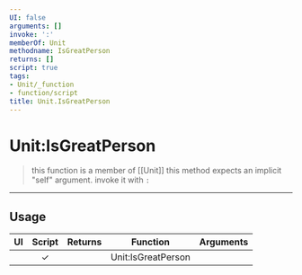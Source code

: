 ```yaml
---
UI: false
arguments: []
invoke: ':'
memberOf: Unit
methodname: IsGreatPerson
returns: []
script: true
tags:
- Unit/_function
- function/script
title: Unit.IsGreatPerson
---
```

# Unit:IsGreatPerson
> this function is a member of [[Unit]]
> this method expects an implicit "self" argument. invoke it with `:`
-----
## Usage
|  UI | Script | Returns | Function | Arguments |
|:---:|:------:|-------:|:--------:|:---------|
| |✓||Unit:IsGreatPerson||
